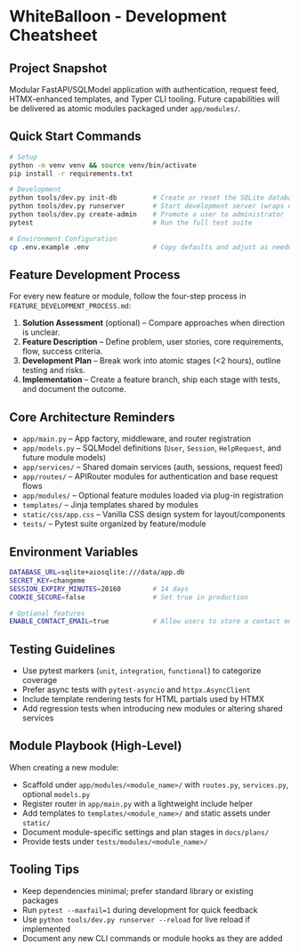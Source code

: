 # WhiteBalloon - Development Cheatsheet

## Project Snapshot
Modular FastAPI/SQLModel application with authentication, request feed, HTMX-enhanced templates, and Typer CLI tooling. Future capabilities will be delivered as atomic modules packaged under `app/modules/`.

## Quick Start Commands
```bash
# Setup
python -m venv venv && source venv/bin/activate
pip install -r requirements.txt

# Development
python tools/dev.py init-db         # Create or reset the SQLite database
python tools/dev.py runserver       # Start development server (wraps uvicorn)
python tools/dev.py create-admin    # Promote a user to administrator
pytest                              # Run the full test suite

# Environment Configuration
cp .env.example .env                # Copy defaults and adjust as needed
```

## Feature Development Process
For every new feature or module, follow the four-step process in `FEATURE_DEVELOPMENT_PROCESS.md`:
1. **Solution Assessment** (optional) – Compare approaches when direction is unclear.
2. **Feature Description** – Define problem, user stories, core requirements, flow, success criteria.
3. **Development Plan** – Break work into atomic stages (<2 hours), outline testing and risks.
4. **Implementation** – Create a feature branch, ship each stage with tests, and document the outcome.

## Core Architecture Reminders
- `app/main.py` – App factory, middleware, and router registration
- `app/models.py` – SQLModel definitions (`User`, `Session`, `HelpRequest`, and future module models)
- `app/services/` – Shared domain services (auth, sessions, request feed)
- `app/routes/` – APIRouter modules for authentication and base request flows
- `app/modules/` – Optional feature modules loaded via plug-in registration
- `templates/` – Jinja templates shared by modules
- `static/css/app.css` – Vanilla CSS design system for layout/components
- `tests/` – Pytest suite organized by feature/module

## Environment Variables
```bash
DATABASE_URL=sqlite+aiosqlite:///data/app.db
SECRET_KEY=changeme
SESSION_EXPIRY_MINUTES=20160        # 14 days
COOKIE_SECURE=false                 # Set true in production

# Optional features
ENABLE_CONTACT_EMAIL=true           # Allow users to store a contact email
```

## Testing Guidelines
- Use pytest markers (`unit`, `integration`, `functional`) to categorize coverage
- Prefer async tests with `pytest-asyncio` and `httpx.AsyncClient`
- Include template rendering tests for HTML partials used by HTMX
- Add regression tests when introducing new modules or altering shared services

## Module Playbook (High-Level)
When creating a new module:
- Scaffold under `app/modules/<module_name>/` with `routes.py`, `services.py`, optional `models.py`
- Register router in `app/main.py` with a lightweight include helper
- Add templates to `templates/<module_name>/` and static assets under `static/`
- Document module-specific settings and plan stages in `docs/plans/`
- Provide tests under `tests/modules/<module_name>/`

## Tooling Tips
- Keep dependencies minimal; prefer standard library or existing packages
- Run `pytest --maxfail=1` during development for quick feedback
- Use `python tools/dev.py runserver --reload` for live reload if implemented
- Document any new CLI commands or module hooks as they are added
